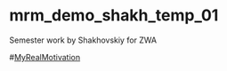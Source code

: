 # mrm_demo_shakh_temp_01
Semester work by Shakhovskiy for ZWA

#[MyRealMotivation](http://myrealmotivation.com)
